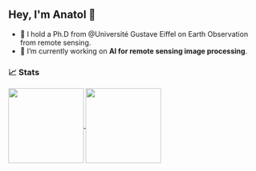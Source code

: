 ## Hey, I'm Anatol 👋

- 🌱 I hold a Ph.D from @Université Gustave Eiffel on Earth Observation from remote sensing.
- 🔭 I’m currently working on **AI for remote sensing image processing**.


### 📈 Stats

<a href="https://github.com/wangzhiyu918">
    <img align="center" height="150px" src="https://github-readme-stats.vercel.app/api?username=agarioud8&theme=onedark&show_icons=true" />
</a>

<a href="https://github.com/anuraghazra/github-readme-stats">
  <img align="center" height="150px" src="http://github-readme-streak-stats.herokuapp.com?user=agarioud&theme=onedark&date_format=M%20j%5B%2C%20Y%5D&ring=B26E42" />
</a>
